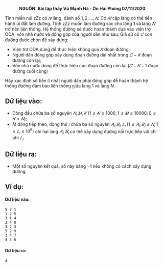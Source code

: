 **<center>NGUỒN: Bài tập thầy Vũ Mạnh Hà - Ôn Hải Phòng 07/11/2020</center>**

Tỉnh miền núi zZz có $𝑁$ làng, đánh số $1,2, … , 𝑁$. Có $𝑀$ cặp làng có thể tiến hành ủi đất làm đường. Tỉnh zZz muốn làm đường sao cho làng $1$ và làng $𝑁$ trở nên liên thông. Hệ thống đường sẽ được hoàn thành dựa vào viện trợ ODA, vốn nhà nước và đóng góp của người dân như sau: Giả sử có $𝐶$ con đường được chọn để xây dựng:
- Viện trợ ODA dùng để thực hiện không quá $𝐾$ đoạn đường;
- Người dân đóng góp xây dựng đoạn đường dài nhất trong $𝐶 − 𝐾$ đoạn đường còn lại;
- Vốn nhà nước dùng để thực hiện các đoạn đường còn lại ($𝐶 - 𝐾 - 1$ đoạn đường cuối cùng) 

Hãy xác định số tiền ít nhất người dân phải đóng góp để hoàn thành hệ thống đường đảm bảo liên thông giữa làng $1$ và làng $N$.

## Dữ liệu vào:
- Dòng đầu chứa ba số nguyên $𝑁, 𝑀, 𝐾\ (1 ≤ 𝑁 ≤ 1000; 1 ≤ 𝑀 ≤ 10000; 0 ≤ 𝐾 < 𝑁)$;
- $M$ dòng tiếp theo, dòng thứ $𝑖$ chứa ba số nguyên $𝐴_𝑖, 𝐵_𝑖, 𝐿_𝑖\ (1 ≤ 𝐴_𝑖, 𝐵_𝑖 ≤ 𝑁; 1 ≤ 𝐿_𝑖 ≤ 10^6)$ chỉ hai làng $𝐴_𝑖, 𝐵_𝑖$ có thể xây dựng đường nối trực tiếp với chi phí $𝐿_𝑖$.

## Dữ liệu ra:
- Một số nguyên kết quả, số này bằng $−1$ nếu không có cách xây dựng đường.

## Ví dụ:
#### Dữ liệu vào:
```
5 7 1
1 2 5
3 1 4
2 4 8
3 2 3
5 2 9
3 4 7
4 5 6
```

#### Dữ liệu ra:
```
4
```